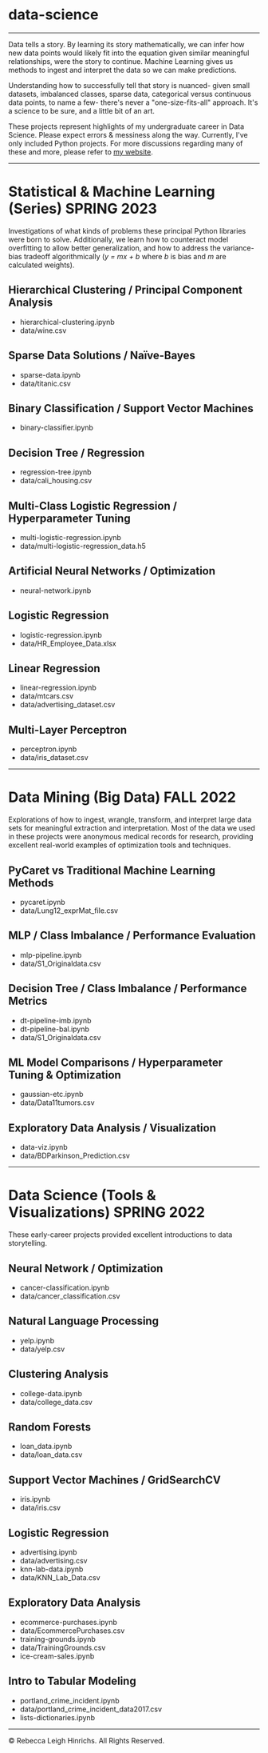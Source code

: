 # data-science
---  

Data tells a story. By learning its story mathematically, we can infer how new data points would likely fit into the equation given similar meaningful relationships, were the story to continue. Machine Learning gives us methods to ingest and interpret the data so we can make predictions.  

Understanding how to successfully tell that story is nuanced- given small datasets, imbalanced classes, sparse data, categorical versus continuous data points, to name a few- there's never a "one-size-fits-all" approach. It's a science to be sure, and a little bit of an art.  

These projects represent highlights of my undergraduate career in Data Science. Please expect errors & messiness along the way. Currently, I've only included Python projects. 
For more discussions regarding many of these and more, please refer to [my website](https://hinrichs.engineering/portfolio).  

---
# Statistical & Machine Learning (Series) SPRING 2023
Investigations of what kinds of problems these principal Python libraries were born to solve. Additionally, we learn how to counteract model overfitting to allow better generalization, and how to address the variance-bias tradeoff algorithmically (<i>y = mx + b</i> where <i>b</i> is bias and <i>m</i> are calculated weights).  

## Hierarchical Clustering / Principal Component Analysis
- hierarchical-clustering.ipynb
- data/wine.csv

## Sparse Data Solutions / Naïve-Bayes
- sparse-data.ipynb
- data/titanic.csv  

## Binary Classification / Support Vector Machines
- binary-classifier.ipynb

## Decision Tree / Regression
- regression-tree.ipynb
- data/cali_housing.csv

## Multi-Class Logistic Regression / Hyperparameter Tuning
- multi-logistic-regression.ipynb
- data/multi-logistic-regression_data.h5

## Artificial Neural Networks / Optimization
- neural-network.ipynb

## Logistic Regression
- logistic-regression.ipynb
- data/HR_Employee_Data.xlsx

## Linear Regression
- linear-regression.ipynb
- data/mtcars.csv
- data/advertising_dataset.csv

## Multi-Layer Perceptron
- perceptron.ipynb
- data/iris_dataset.csv

---
# Data Mining (Big Data) FALL 2022
Explorations of how to ingest, wrangle, transform, and interpret large data sets for meaningful extraction and interpretation. Most of the data we used in these projects were anonymous medical records for research, providing excellent real-world examples of optimization tools and techniques.  

## PyCaret vs Traditional Machine Learning Methods
- pycaret.ipynb
- data/Lung12_exprMat_file.csv

## MLP / Class Imbalance / Performance Evaluation
- mlp-pipeline.ipynb
- data/S1_Originaldata.csv

## Decision Tree / Class Imbalance / Performance Metrics
- dt-pipeline-imb.ipynb
- dt-pipeline-bal.ipynb
- data/S1_Originaldata.csv

## ML Model Comparisons / Hyperparameter Tuning & Optimization
- gaussian-etc.ipynb
- data/Data11tumors.csv

## Exploratory Data Analysis / Visualization
- data-viz.ipynb
- data/BDParkinson_Prediction.csv

---
# Data Science (Tools & Visualizations) SPRING 2022
These early-career projects provided excellent introductions to data storytelling.

## Neural Network / Optimization
- cancer-classification.ipynb
- data/cancer_classification.csv

## Natural Language Processing
- yelp.ipynb
- data/yelp.csv

## Clustering Analysis
- college-data.ipynb
- data/college_data.csv

## Random Forests
- loan_data.ipynb
- data/loan_data.csv

## Support Vector Machines / GridSearchCV
- iris.ipynb
- data/iris.csv

## Logistic Regression
- advertising.ipynb
- data/advertising.csv
- knn-lab-data.ipynb
- data/KNN_Lab_Data.csv

## Exploratory Data Analysis
- ecommerce-purchases.ipynb
- data/EcommercePurchases.csv
- training-grounds.ipynb
- data/TrainingGrounds.csv
- ice-cream-sales.ipynb

## Intro to Tabular Modeling
- portland_crime_incident.ipynb
- data/portland_crime_incident_data2017.csv
- lists-dictionaries.ipynb

---
© Rebecca Leigh Hinrichs. All Rights Reserved.  
